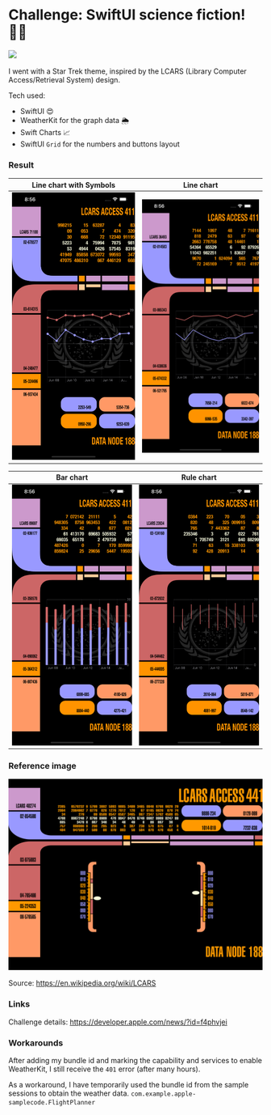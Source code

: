 # Challenge: SwiftUI science fiction! 🖖🏻

![](https://upload.wikimedia.org/wikipedia/en/8/88/Star_Trek_PADD.jpg?20180101012719)

I went with a Star Trek theme, inspired by the LCARS (Library Computer Access/Retrieval System) design.

Tech used:
- SwiftUI 😍
- WeatherKit for the graph data 🌦
- Swift Charts 📈
- SwiftUI `Grid` for the numbers and buttons layout

### Result

Line chart with Symbols | Line chart
--|--
<img src="images/lineSymbols.png"> | <img src="images/linePlain.png">

Bar chart | Rule chart
--|--
<img src="images/bar.png"> | <img src="images/rule.png">

### Reference image

<img src="images/reference.png">

Source: https://en.wikipedia.org/wiki/LCARS

### Links

Challenge details: https://developer.apple.com/news/?id=f4phvjei

### Workarounds

After adding my bundle id and marking the capability and services to enable WeatherKit, I still receive the `401` error (after many hours).

As a workaround, I have temporarily used the bundle id from the sample sessions to obtain the weather data. `com.example.apple-samplecode.FlightPlanner`
